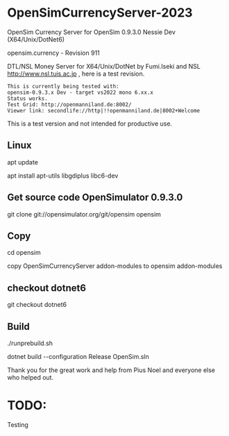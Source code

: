 # OpenSimCurrencyServer-2023
OpenSim Currency Server for OpenSim 0.9.3.0 Nessie Dev (X64/Unix/DotNet6)

opensim.currency - Revision 911

DTL/NSL Money Server for X64/Unix/DotNet by Fumi.Iseki and NSL http://www.nsl.tuis.ac.jp , here is a test revision.

    This is currently being tested with:
    opensim-0.9.3.x Dev - target vs2022 mono 6.xx.x
    Status works.
    Test Grid: http://openmanniland.de:8002/
    Viewer link: secondlife://http|!!openmanniland.de|8002+Welcome

This is a test version and not intended for productive use.

## Linux
apt update

apt install apt-utils libgdiplus libc6-dev

## Get source code OpenSimulator 0.9.3.0
git clone git://opensimulator.org/git/opensim opensim

## Copy
cd opensim

copy OpenSimCurrencyServer addon-modules to opensim addon-modules

## checkout dotnet6
git checkout dotnet6

## Build
./runprebuild.sh

dotnet build --configuration Release OpenSim.sln

Thank you for the great work and help from Pius Noel and everyone else who helped out.

# TODO:
Testing
